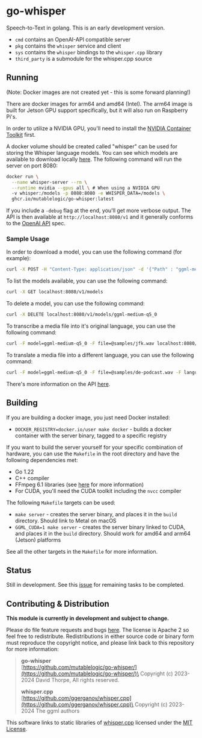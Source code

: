 # go-whisper

Speech-to-Text in golang. This is an early development version.

* `cmd` contains an OpenAI-API compatible server
* `pkg` contains the `whisper` service and client
* `sys` contains the `whisper` bindings to the `whisper.cpp` library
* `third_party` is a submodule for the whisper.cpp source

## Running

(Note: Docker images are not created yet - this is some forward planning!)

There are docker images for arm64 and amd64 (Intel). The arm64 image is built for
Jetson GPU support specifically, but it will also run on Raspberry Pi's.

In order to utilize a NVIDIA GPU, you'll need to install the
[NVIDIA Container Toolkit](https://docs.nvidia.com/datacenter/cloud-native/container-toolkit/latest/install-guide.html) first.

A docker volume should be created called "whisper" can be used for storing the Whisper language
models. You can see which models are available to download locally [here](https://huggingface.co/ggerganov/whisper.cpp).
The following command will run the server on port 8080:

```bash
docker run \
  --name whisper-server --rm \
  --runtime nvidia --gpus all \ # When using a NVIDIA GPU
  -v whisper:/models -p 8080:8080 -e WHISPER_DATA=/models \
  ghcr.io/mutablelogic/go-whisper:latest
```

If you include a `-debug` flag at the end, you'll get more verbose output. The API is then
available at `http://localhost:8080/v1` and it generally conforms to the
[OpenAI API](https://platform.openai.com/docs/api-reference/audio) spec.

### Sample Usage

In order to download a model, you can use the following command (for example):

```bash
curl -X POST -H "Content-Type: application/json" -d '{"Path" : "ggml-medium-q5_0.bin" }' localhost:8080/v1/models  
```

To list the models available, you can use the following command:

```bash
curl -X GET localhost:8080/v1/models
```

To delete a model, you can use the following command:

```bash
curl -X DELETE localhost:8080/v1/models/ggml-medium-q5_0
```

To transcribe a media file into it's original language, you can use the following command:

```bash
curl -F model=ggml-medium-q5_0 -F file=@samples/jfk.wav localhost:8080/v1/audio/transcriptions
```

To translate a media file into a different language, you can use the following command:

```bash
curl -F model=ggml-medium-q5_0 -F file=@samples/de-podcast.wav -F language=en localhost:8080/v1/audio/transcriptions\?stream=true
```

There's more information on the API [here](doc/API.md).

## Building

If you are building a docker image, you just need Docker installed:

* `DOCKER_REGISTRY=docker.io/user make docker` - builds a docker container with the
  server binary, tagged to a specific registry

If you want to build the server yourself for your specific combination of hardware,
you can use the `Makefile` in the root directory and have the following dependencies
met:

* Go 1.22
* C++ compiler
* FFmpeg 6.1 libraries (see [here](doc/build.md) for more information)
* For CUDA, you'll need the CUDA toolkit including the `nvcc` compiler

The following `Makefile` targets can be used:

* `make server` - creates the server binary, and places it in the `build` directory. Should
  link to Metal on macOS
* `GGML_CUDA=1 make server` - creates the server binary linked to CUDA, and places it
  in the `build` directory. Should work for amd64 and arm64 (Jetson) platforms

See all the other targets in the `Makefile` for more information.

## Status

Still in development. See this [issue](https://github.com/mutablelogic/go-whisper/issues/1) for
remaining tasks to be completed.

## Contributing & Distribution

__This module is currently in development and subject to change.__

Please do file feature requests and bugs [here](https://github.com/mutablelogic/go-whisper/issues).
The license is Apache 2 so feel free to redistribute. Redistributions in either source
code or binary form must reproduce the copyright notice, and please link back to this
repository for more information:

> __go-whisper__\
> [https://github.com/mutablelogic/go-whisper/](https://github.com/mutablelogic/go-whisper/)\
> Copyright (c) 2023-2024 David Thorpe, All rights reserved.
>
> __whisper.cpp__\
> [https://github.com/ggerganov/whisper.cpp](https://github.com/ggerganov/whisper.cpp)\
> Copyright (c) 2023-2024 The ggml authors

This software links to static libraries of [whisper.cpp](https://github.com/ggerganov/whisper.cpp) licensed under
the [MIT License](http://www.gnu.org/licenses/old-licenses/lgpl-2.1.html).
